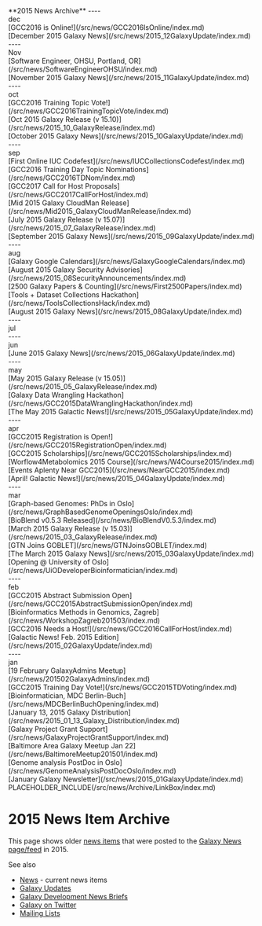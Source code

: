 <div class='linkbox'>
**2015 News Archive**
----
<div class='right'>dec</div>
[GCC2016 is Online!](/src/news/GCC2016IsOnline/index.md)<br />
[December 2015 Galaxy News](/src/news/2015_12GalaxyUpdate/index.md)<br />
----
<div class='right'>Nov</div>
[Software Engineer, OHSU, Portland, OR](/src/news/SoftwareEngineerOHSU/index.md)<br />
[November 2015 Galaxy News](/src/news/2015_11GalaxyUpdate/index.md)<br />
----
<div class='right'>oct</div>
[GCC2016 Training Topic Vote!](/src/news/GCC2016TrainingTopicVote/index.md)<br />
[Oct 2015 Galaxy Release (v 15.10)](/src/news/2015_10_GalaxyRelease/index.md)<br />
[October 2015 Galaxy News](/src/news/2015_10GalaxyUpdate/index.md)<br />
----
<div class='right'>sep</div>
[First Online IUC Codefest](/src/news/IUCCollectionsCodefest/index.md)<br />
[GCC2016 Training Day Topic Nominations](/src/news/GCC2016TDNom/index.md)<br />
[GCC2017 Call for Host Proposals](/src/news/GCC2017CallForHost/index.md)<br />
[Mid 2015 Galaxy CloudMan Release](/src/news/Mid2015_GalaxyCloudManRelease/index.md)<br />
[July 2015 Galaxy Release (v 15.07)](/src/news/2015_07_GalaxyRelease/index.md)<br />
[September 2015 Galaxy News](/src/news/2015_09GalaxyUpdate/index.md)<br />
----
<div class='right'>aug</div>
[Galaxy Google Calendars](/src/news/GalaxyGoogleCalendars/index.md)<br />
[August 2015 Galaxy Security Advisories](/src/news/2015_08SecurityAnnouncements/index.md)<br />
[2500 Galaxy Papers & Counting](/src/news/First2500Papers/index.md)<br />
[Tools + Dataset Collections Hackathon](/src/news/ToolsCollectionsHack/index.md)<br />
[August 2015 Galaxy News](/src/news/2015_08GalaxyUpdate/index.md)<br />
----
<div class='right'>jul</div>
----
<div class='right'>jun</div>
[June 2015 Galaxy News](/src/news/2015_06GalaxyUpdate/index.md)<br />
----
<div class='right'>may</div>
[May 2015 Galaxy Release (v 15.05)](/src/news/2015_05_GalaxyRelease/index.md)<br />
[Galaxy Data Wrangling Hackathon](/src/news/GCC2015DataWranglingHackathon/index.md)<br />
[The May 2015 Galactic News!](/src/news/2015_05GalaxyUpdate/index.md)<br />
----
<div class='right'>apr</div>
[GCC2015 Registration is Open!](/src/news/GCC2015RegistrationOpen/index.md)<br />
[GCC2015 Scholarships](/src/news/GCC2015Scholarships/index.md)<br />
[Worflow4Metabolomics 2015 Course](/src/news/W4Course2015/index.md)<br />
[Events Aplenty Near GCC2015](/src/news/NearGCC2015/index.md)<br />
[April! Galactic News!](/src/news/2015_04GalaxyUpdate/index.md)<br />
----
<div class='right'>mar</div>
[Graph-based Genomes: PhDs in Oslo](/src/news/GraphBasedGenomeOpeningsOslo/index.md)<br />
[BioBlend v0.5.3 Released](/src/news/BioBlendV0.5.3/index.md)<br />
[March 2015 Galaxy Release (v 15.03)](/src/news/2015_03_GalaxyRelease/index.md)<br />
[GTN Joins GOBLET](/src/news/GTNJoinsGOBLET/index.md)<br />
[The March 2015 Galaxy News](/src/news/2015_03GalaxyUpdate/index.md)<br />
[Opening @ University of Oslo](/src/news/UiODeveloperBioinformatician/index.md)<br />
----
<div class='right'>feb</div>
[GCC2015 Abstract Submission Open](/src/news/GCC2015AbstractSubmissionOpen/index.md)<br />
[Bioinformatics Methods in Genomics, Zagreb](/src/news/WorkshopZagreb201503/index.md)<br />
[GCC2016 Needs a Host!](/src/news/GCC2016CallForHost/index.md)<br />
[Galactic News! Feb. 2015 Edition](/src/news/2015_02GalaxyUpdate/index.md)<br />
----
<div class='right'>jan</div>
[19 February GalaxyAdmins Meetup](/src/news/201502GalaxyAdmins/index.md)<br />
[GCC2015 Training Day Vote!](/src/news/GCC2015TDVoting/index.md)<br />
[Bioinformatician, MDC Berlin-Buch](/src/news/MDCBerlinBuchOpening/index.md)<br />
[January 13, 2015 Galaxy Distribution](/src/news/2015_01_13_Galaxy_Distribution/index.md)<br />
[Galaxy Project Grant Support](/src/news/GalaxyProjectGrantSupport/index.md)<br />
[Baltimore Area Galaxy Meetup Jan 22](/src/news/BaltimoreMeetup201501/index.md)<br />
[Genome analysis PostDoc in Oslo](/src/news/GenomeAnalysisPostDocOslo/index.md)<br />
[January Galaxy Newsletter](/src/news/2015_01GalaxyUpdate/index.md)<br />
</div>
PLACEHOLDER_INCLUDE(/src/news/Archive/LinkBox/index.md)

# 2015 News Item Archive

This page shows older [news items](/src/news/index.md) that were posted to the [Galaxy News page/feed](/src/news/index.md) in 2015.

See also 
* [News](/src/news/index.md) - current news items
* [Galaxy Updates](/src/GalaxyUpdates/index.md)
* [Galaxy Development News Briefs](/src/DevNewsBriefs/index.md)
* [Galaxy on Twitter](/src/GalaxyOnTwitter/index.md)
* [Mailing Lists](/src/MailingLists/index.md)

<div class='newsItemList'>
 


